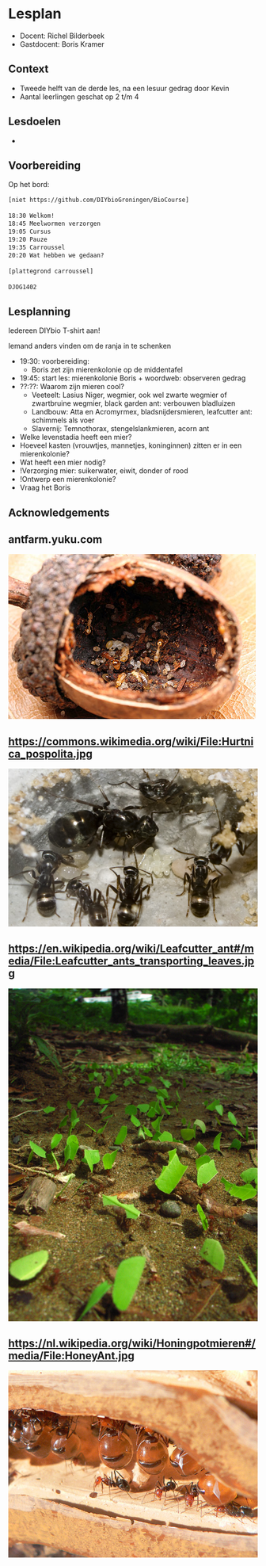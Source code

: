 # Lesplan

 * Docent: Richel Bilderbeek
 * Gastdocent: Boris Kramer

## Context

 * Tweede helft van de derde les, na een lesuur gedrag door Kevin 
 * Aantal leerlingen geschat op 2 t/m 4

## Lesdoelen

 * 

## Voorbereiding

Op het bord:

```
[niet https://github.com/DIYbioGroningen/BioCourse]

18:30 Welkom!
18:45 Meelwormen verzorgen
19:05 Cursus
19:20 Pauze
19:35 Carroussel
20:20 Wat hebben we gedaan?

[plattegrond carroussel]

DJOG1402
```

## Lesplanning

Iedereen DIYbio T-shirt aan!

Iemand anders vinden om de ranja in te schenken

 * 19:30: voorbereiding: 
   * Boris zet zijn mierenkolonie op de middentafel
 * 19:45: start les: mierenkolonie Boris + woordweb: observeren gedrag
 * ??:??: Waarom zijn mieren cool?
   * Veeteelt: Lasius Niger, wegmier, ook wel zwarte wegmier of zwartbruine wegmier, black garden ant: verbouwen bladluizen
   * Landbouw: Atta en Acromyrmex, bladsnijdersmieren, leafcutter ant: schimmels als voer
   * Slavernij: Temnothorax, stengelslankmieren, acorn ant 
 * Welke levenstadia heeft een mier?
 * Hoeveel kasten (vrouwtjes, mannetjes, koninginnen) zitten er in een mierenkolonie?
 * Wat heeft een mier nodig?
 * !Verzorging mier: suikerwater, eiwit, donder of rood
 * !Ontwerp een mierenkolonie?
 * Vraag het Boris

## Acknowledgements

## antfarm.yuku.com

![Temnothorax](Temnothorax.jpg)

## https://commons.wikimedia.org/wiki/File:Hurtnica_pospolita.jpg

![Lasius niger](LasiusNiger.jpg)

## https://en.wikipedia.org/wiki/Leafcutter_ant#/media/File:Leafcutter_ants_transporting_leaves.jpg

![Leafcutter_ants_transporting_leaves.jpg](Leafcutter_ants_transporting_leaves.jpg)

## https://nl.wikipedia.org/wiki/Honingpotmieren#/media/File:HoneyAnt.jpg

![Honey ant](HoneyAnt.jpg)